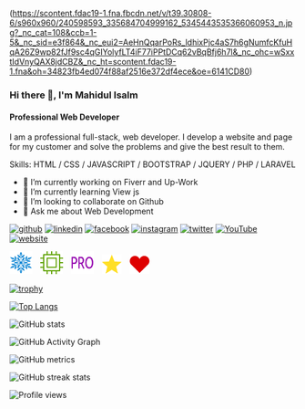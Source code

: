 (https://scontent.fdac19-1.fna.fbcdn.net/v/t39.30808-6/s960x960/240598593_335684704999162_5345443535366060953_n.jpg?_nc_cat=108&ccb=1-5&_nc_sid=e3f864&_nc_eui2=AeHnQqarPoRs_ldhixPjc4aS7h6gNumfcKfuHqA26Z9wp82fJf9sc4qGIYolyfLT4iF77iPPtDCq62vBqBfj6h7l&_nc_ohc=wSxxtIdVnyQAX8jdCBZ&_nc_ht=scontent.fdac19-1.fna&oh=34823fb4ed074f88af2516e372df4ece&oe=6141CD80)

### Hi there 👋, I'm Mahidul Isalm
#### Professional Web Developer


I am a professional full-stack, web developer.
I develop a website and page for my customer and solve the problems and give the best result to them.

Skills: HTML / CSS / JAVASCRIPT / BOOTSTRAP / JQUERY / PHP / LARAVEL

- 🔭 I’m currently working on Fiverr and Up-Work 
- 🌱 I’m currently learning View js 
- 👯 I’m looking to collaborate on Github 
- 💬 Ask me about Web Development 


[<img src='https://cdn.jsdelivr.net/npm/simple-icons@3.0.1/icons/github.svg' alt='github' height='40'>](https://github.com/codermahidul)  [<img src='https://cdn.jsdelivr.net/npm/simple-icons@3.0.1/icons/linkedin.svg' alt='linkedin' height='40'>](https://www.linkedin.com/in/inmahidul/)  [<img src='https://cdn.jsdelivr.net/npm/simple-icons@3.0.1/icons/facebook.svg' alt='facebook' height='40'>](https://www.facebook.com/themahidulislam)  [<img src='https://cdn.jsdelivr.net/npm/simple-icons@3.0.1/icons/instagram.svg' alt='instagram' height='40'>](https://www.instagram.com/themahidul/)  [<img src='https://cdn.jsdelivr.net/npm/simple-icons@3.0.1/icons/twitter.svg' alt='twitter' height='40'>](https://twitter.com/themahidul)  [<img src='https://cdn.jsdelivr.net/npm/simple-icons@3.0.1/icons/youtube.svg' alt='YouTube' height='40'>](https://www.youtube.com/channel/mahidulofficial)  [<img src='https://cdn.jsdelivr.net/npm/simple-icons@3.0.1/icons/icloud.svg' alt='website' height='40'>](www.codermahidul.com)  

<a href='https://archiveprogram.github.com/'><img src='https://raw.githubusercontent.com/acervenky/animated-github-badges/master/assets/acbadge.gif' width='40' height='40'></a> <a href='https://docs.github.com/en/developers'><img src='https://raw.githubusercontent.com/acervenky/animated-github-badges/master/assets/devbadge.gif' width='40' height='40'></a> <a href='https://github.com/pricing'><img src='https://raw.githubusercontent.com/acervenky/animated-github-badges/master/assets/pro.gif' width='40' height='40'></a> <a href='https://stars.github.com/'><img src='https://raw.githubusercontent.com/acervenky/animated-github-badges/master/assets/starbadge.gif' width='35' height='35'></a> <a href='https://docs.github.com/en/github/supporting-the-open-source-community-with-github-sponsors'><img src='https://raw.githubusercontent.com/acervenky/animated-github-badges/master/assets/sponsorbadge.gif' width='35' height='35'></a> 

[![trophy](https://github-profile-trophy.vercel.app/?username=codermahidul)](https://github.com/ryo-ma/github-profile-trophy)

[![Top Langs](https://github-readme-stats.vercel.app/api/top-langs/?username=codermahidul)](https://github.com/anuraghazra/github-readme-stats)

![GitHub stats](https://github-readme-stats.vercel.app/api?username=codermahidul&show_icons=true)  

![GitHub Activity Graph](https://activity-graph.herokuapp.com/graph?username=codermahidul)  

![GitHub metrics](https://metrics.lecoq.io/codermahidul)  

![GitHub streak stats](https://github-readme-streak-stats.herokuapp.com/?user=codermahidul)  

![Profile views](https://gpvc.arturio.dev/codermahidul)  
